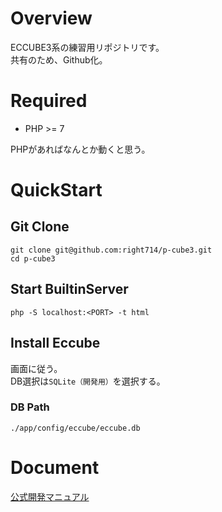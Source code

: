 # Overview
ECCUBE3系の練習用リポジトリです。<br>
共有のため、Github化。

# Required
- PHP \>= 7

PHPがあればなんとか動くと思う。

# QuickStart
## Git Clone
```
git clone git@github.com:right714/p-cube3.git
cd p-cube3
```

## Start BuiltinServer
```
php -S localhost:<PORT> -t html
```

## Install Eccube
画面に従う。<br>
DB選択は`SQLite（開発用）`を選択する。
### DB Path
`./app/config/eccube/eccube.db`

# Document
[公式開発マニュアル](https://doc.ec-cube.net/)